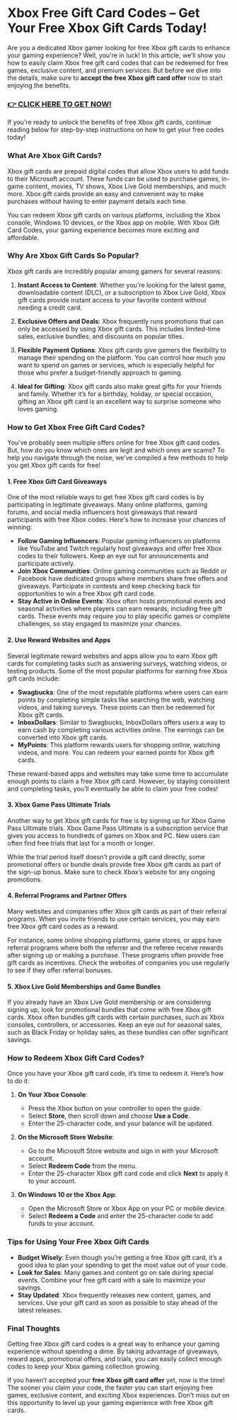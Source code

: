 # Xbox Free Gift Card Codes – Get Your Free Xbox Gift Cards Today!

Are you a dedicated Xbox gamer looking for free Xbox gift cards to enhance your gaming experience? Well, you're in luck! In this article, we’ll show you how to easily claim Xbox free gift card codes that can be redeemed for free games, exclusive content, and premium services. But before we dive into the details, make sure to **accept the free Xbox gift card offer** now to start enjoying the benefits.

### [👉 CLICK HERE TO GET NOW!](https://freerewards.xyz/xbox/go/)

If you're ready to unlock the benefits of free Xbox gift cards, continue reading below for step-by-step instructions on how to get your free codes today!

### What Are Xbox Gift Cards?

Xbox gift cards are prepaid digital codes that allow Xbox users to add funds to their Microsoft account. These funds can be used to purchase games, in-game content, movies, TV shows, Xbox Live Gold memberships, and much more. Xbox gift cards provide an easy and convenient way to make purchases without having to enter payment details each time.

You can redeem Xbox gift cards on various platforms, including the Xbox console, Windows 10 devices, or the Xbox app on mobile. With Xbox Gift Card Codes, your gaming experience becomes more exciting and affordable.

### Why Are Xbox Gift Cards So Popular?

Xbox gift cards are incredibly popular among gamers for several reasons:

1. **Instant Access to Content**: Whether you're looking for the latest game, downloadable content (DLC), or a subscription to Xbox Live Gold, Xbox gift cards provide instant access to your favorite content without needing a credit card.
  
2. **Exclusive Offers and Deals**: Xbox frequently runs promotions that can only be accessed by using Xbox gift cards. This includes limited-time sales, exclusive bundles, and discounts on popular titles.

3. **Flexible Payment Options**: Xbox gift cards give gamers the flexibility to manage their spending on the platform. You can control how much you want to spend on games or services, which is especially helpful for those who prefer a budget-friendly approach to gaming.

4. **Ideal for Gifting**: Xbox gift cards also make great gifts for your friends and family. Whether it’s for a birthday, holiday, or special occasion, gifting an Xbox gift card is an excellent way to surprise someone who loves gaming.

### How to Get Xbox Free Gift Card Codes?

You’ve probably seen multiple offers online for free Xbox gift card codes. But, how do you know which ones are legit and which ones are scams? To help you navigate through the noise, we’ve compiled a few methods to help you get Xbox gift cards for free!

#### 1. **Free Xbox Gift Card Giveaways**
One of the most reliable ways to get free Xbox gift card codes is by participating in legitimate giveaways. Many online platforms, gaming forums, and social media influencers host giveaways that reward participants with free Xbox codes. Here's how to increase your chances of winning:
- **Follow Gaming Influencers**: Popular gaming influencers on platforms like YouTube and Twitch regularly host giveaways and offer free Xbox codes to their followers. Keep an eye out for announcements and participate actively.
- **Join Xbox Communities**: Online gaming communities such as Reddit or Facebook have dedicated groups where members share free offers and giveaways. Participate in contests and keep checking back for opportunities to win a free Xbox gift card code.
- **Stay Active in Online Events**: Xbox often hosts promotional events and seasonal activities where players can earn rewards, including free gift cards. These events may require you to play specific games or complete challenges, so stay engaged to maximize your chances.

#### 2. **Use Reward Websites and Apps**
Several legitimate reward websites and apps allow you to earn Xbox gift cards for completing tasks such as answering surveys, watching videos, or testing products. Some of the most popular platforms for earning free Xbox gift cards include:
- **Swagbucks**: One of the most reputable platforms where users can earn points by completing simple tasks like searching the web, watching videos, and taking surveys. These points can then be redeemed for Xbox gift cards.
- **InboxDollars**: Similar to Swagbucks, InboxDollars offers users a way to earn cash by completing various activities online. The earnings can be converted into Xbox gift cards.
- **MyPoints**: This platform rewards users for shopping online, watching videos, and more. You can redeem your earned points for Xbox gift cards.

These reward-based apps and websites may take some time to accumulate enough points to claim a free Xbox gift card. However, by staying consistent and completing tasks, you’ll eventually be able to claim your free codes!

#### 3. **Xbox Game Pass Ultimate Trials**
Another way to get Xbox gift cards for free is by signing up for Xbox Game Pass Ultimate trials. Xbox Game Pass Ultimate is a subscription service that gives you access to hundreds of games on Xbox and PC. New users can often find free trials that last for a month or longer.

While the trial period itself doesn’t provide a gift card directly, some promotional offers or bundle deals provide free Xbox gift cards as part of the sign-up bonus. Make sure to check Xbox’s website for any ongoing promotions.

#### 4. **Referral Programs and Partner Offers**
Many websites and companies offer Xbox gift cards as part of their referral programs. When you invite friends to use certain services, you may earn free Xbox gift card codes as a reward.

For instance, some online shopping platforms, game stores, or apps have referral programs where both the referrer and the referee receive rewards after signing up or making a purchase. These programs often provide free gift cards as incentives. Check the websites of companies you use regularly to see if they offer referral bonuses.

#### 5. **Xbox Live Gold Memberships and Game Bundles**
If you already have an Xbox Live Gold membership or are considering signing up, look for promotional bundles that come with free Xbox gift cards. Xbox often bundles gift cards with certain purchases, such as Xbox consoles, controllers, or accessories. Keep an eye out for seasonal sales, such as Black Friday or holiday sales, as these bundles can offer significant savings.

### How to Redeem Xbox Gift Card Codes?

Once you have your Xbox gift card code, it’s time to redeem it. Here’s how to do it:
1. **On Your Xbox Console**: 
   - Press the Xbox button on your controller to open the guide.
   - Select **Store**, then scroll down and choose **Use a Code**.
   - Enter the 25-character code, and your balance will be updated.

2. **On the Microsoft Store Website**:
   - Go to the Microsoft Store website and sign in with your Microsoft account.
   - Select **Redeem Code** from the menu.
   - Enter the 25-character Xbox gift card code and click **Next** to apply it to your account.

3. **On Windows 10 or the Xbox App**:
   - Open the Microsoft Store or Xbox App on your PC or mobile device.
   - Select **Redeem a Code** and enter the 25-character code to add funds to your account.

### Tips for Using Your Free Xbox Gift Cards

- **Budget Wisely**: Even though you’re getting a free Xbox gift card, it’s a good idea to plan your spending to get the most value out of your code.
- **Look for Sales**: Many games and content go on sale during special events. Combine your free gift card with a sale to maximize your savings.
- **Stay Updated**: Xbox frequently releases new content, games, and services. Use your gift card as soon as possible to stay ahead of the latest releases.

### Final Thoughts

Getting free Xbox gift card codes is a great way to enhance your gaming experience without spending a dime. By taking advantage of giveaways, reward apps, promotional offers, and trials, you can easily collect enough codes to keep your Xbox gaming collection growing.

If you haven’t accepted your **free Xbox gift card offer** yet, now is the time! The sooner you claim your code, the faster you can start enjoying free games, exclusive content, and exciting Xbox experiences. Don't miss out on this opportunity to level up your gaming experience with free Xbox gift cards.
